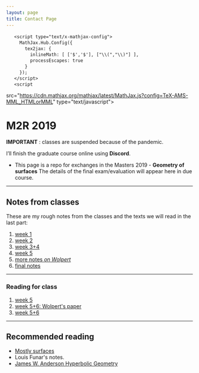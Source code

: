 ```yaml
---
layout: page
title: Contact Page
---
```


<script type="text/x-mathjax-config"> MathJax.Hub.Config({ TeX:
{ equationNumbers: { autoNumber: "all" } } }); </script>
       <script type="text/x-mathjax-config">
         MathJax.Hub.Config({
           tex2jax: {
             inlineMath: [ ['$','$'], ["\\(","\\)"] ],
             processEscapes: true
           }
         });
       </script>
       <script
src="https://cdn.mathjax.org/mathjax/latest/MathJax.js?config=TeX-AMS-MML_HTMLorMML"
type="text/javascript"></script>

# M2R 2019

**IMPORTANT** : classes are suspended because of the pandemic.

I’ll finish the graduate course online using **Discord**.

- This page is a repo for exchanges 
in the Masters 2019 - **Geometry of surfaces**
 The details of the final exam/evaluation 
will appear here in due course.

[//]: # (<img  width="50%" alt="taylor s" src="taylor.png">)

---
## Notes from classes


These are my rough notes from the classes
and the texts we will read in the last part:

1. [week 1](cour1.pdf)
1. [week 2](cour2.pdf)
1. [week 3+4](cours3+4.pdf)
1. [week 5](cours5.pdf)
1. [more notes *on Wolpert*](notes_wolpert.pdf)
1. [final notes](cours6.pdf)

---

### Reading for class

1. [week 5](shearsAgain.pdf)
1. [week 5+6: Wolpert's paper](wolpert.pdf)
1. [week 5+6](morse_lemma.pdf)

---

## Recommended reading

- [Mostly surfaces](http://www.math.brown.edu/~res/MathNotes/surface.pdf)
- Louis Funar's notes.
- [James W. Anderson Hyperbolic
  Geometry](https://www.academia.edu/25421476/_James_W._Anderson_Hyperbolic_Geometry_Springer_BookFi.org_)
